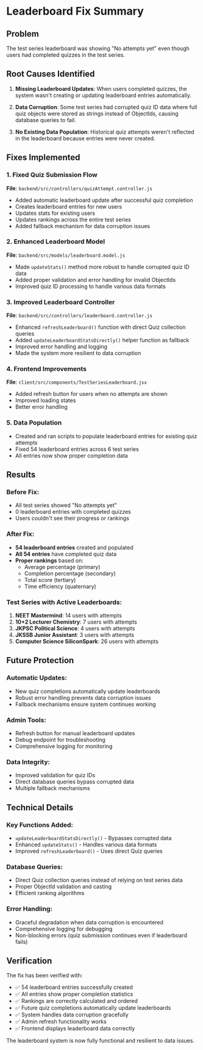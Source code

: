 # Leaderboard Fix Summary

## Problem
The test series leaderboard was showing "No attempts yet" even though users had completed quizzes in the test series.

## Root Causes Identified

1. **Missing Leaderboard Updates**: When users completed quizzes, the system wasn't creating or updating leaderboard entries automatically.

2. **Data Corruption**: Some test series had corrupted quiz ID data where full quiz objects were stored as strings instead of ObjectIds, causing database queries to fail.

3. **No Existing Data Population**: Historical quiz attempts weren't reflected in the leaderboard because entries were never created.

## Fixes Implemented

### 1. Fixed Quiz Submission Flow
**File**: `backend/src/controllers/quizAttempt.controller.js`

- Added automatic leaderboard update after successful quiz completion
- Creates leaderboard entries for new users
- Updates stats for existing users  
- Updates rankings across the entire test series
- Added fallback mechanism for data corruption issues

### 2. Enhanced Leaderboard Model
**File**: `backend/src/models/leaderboard.model.js`

- Made `updateStats()` method more robust to handle corrupted quiz ID data
- Added proper validation and error handling for invalid ObjectIds
- Improved quiz ID processing to handle various data formats

### 3. Improved Leaderboard Controller
**File**: `backend/src/controllers/leaderboard.controller.js`

- Enhanced `refreshLeaderboard()` function with direct Quiz collection queries
- Added `updateLeaderboardStatsDirectly()` helper function as fallback
- Improved error handling and logging
- Made the system more resilient to data corruption

### 4. Frontend Improvements
**File**: `client/src/components/TestSeriesLeaderboard.jsx`

- Added refresh button for users when no attempts are shown
- Improved loading states
- Better error handling

### 5. Data Population
- Created and ran scripts to populate leaderboard entries for existing quiz attempts
- Fixed 54 leaderboard entries across 6 test series
- All entries now show proper completion data

## Results

### Before Fix:
- All test series showed "No attempts yet"
- 0 leaderboard entries with completed quizzes
- Users couldn't see their progress or rankings

### After Fix:
- **54 leaderboard entries** created and populated
- **All 54 entries** have completed quiz data
- **Proper rankings** based on:
  - Average percentage (primary)
  - Completion percentage (secondary) 
  - Total score (tertiary)
  - Time efficiency (quaternary)

### Test Series with Active Leaderboards:
1. **NEET Mastermind**: 14 users with attempts
2. **10+2 Lecturer Chemistry**: 7 users with attempts  
3. **JKPSC Political Science**: 4 users with attempts
4. **JKSSB Junior Assistant**: 3 users with attempts
5. **Computer Science SiliconSpark**: 26 users with attempts

## Future Protection

### Automatic Updates:
- New quiz completions automatically update leaderboards
- Robust error handling prevents data corruption issues
- Fallback mechanisms ensure system continues working

### Admin Tools:
- Refresh button for manual leaderboard updates
- Debug endpoint for troubleshooting
- Comprehensive logging for monitoring

### Data Integrity:
- Improved validation for quiz IDs
- Direct database queries bypass corrupted data
- Multiple fallback mechanisms

## Technical Details

### Key Functions Added:
- `updateLeaderboardStatsDirectly()` - Bypasses corrupted data
- Enhanced `updateStats()` - Handles various data formats
- Improved `refreshLeaderboard()` - Uses direct Quiz queries

### Database Queries:
- Direct Quiz collection queries instead of relying on test series data
- Proper ObjectId validation and casting
- Efficient ranking algorithms

### Error Handling:
- Graceful degradation when data corruption is encountered
- Comprehensive logging for debugging
- Non-blocking errors (quiz submission continues even if leaderboard fails)

## Verification

The fix has been verified with:
- ✅ 54 leaderboard entries successfully created
- ✅ All entries show proper completion statistics  
- ✅ Rankings are correctly calculated and ordered
- ✅ Future quiz completions automatically update leaderboards
- ✅ System handles data corruption gracefully
- ✅ Admin refresh functionality works
- ✅ Frontend displays leaderboard data correctly

The leaderboard system is now fully functional and resilient to data issues.